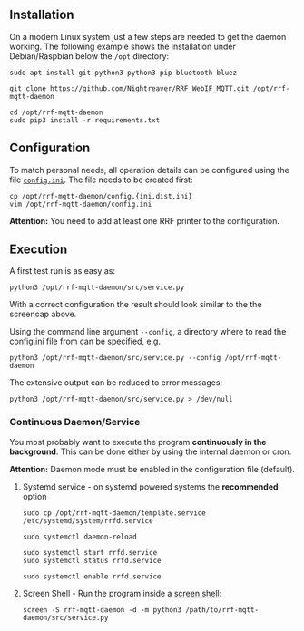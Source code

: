 ## Installation

On a modern Linux system just a few steps are needed to get the daemon working.
The following example shows the installation under Debian/Raspbian below the `/opt` directory:

```shell
sudo apt install git python3 python3-pip bluetooth bluez

git clone https://github.com/Nightreaver/RRF_WebIF_MQTT.git /opt/rrf-mqtt-daemon

cd /opt/rrf-mqtt-daemon
sudo pip3 install -r requirements.txt
```

## Configuration

To match personal needs, all operation details can be configured using the file [`config.ini`](config.ini.dist).
The file needs to be created first:

```shell
cp /opt/rrf-mqtt-daemon/config.{ini.dist,ini}
vim /opt/rrf-mqtt-daemon/config.ini
```

**Attention:**
You need to add at least one RRF printer to the configuration.


## Execution

A first test run is as easy as:

```shell
python3 /opt/rrf-mqtt-daemon/src/service.py
```

With a correct configuration the result should look similar to the the screencap above.

Using the command line argument `--config`, a directory where to read the config.ini file from can be specified, e.g.

```shell
python3 /opt/rrf-mqtt-daemon/src/service.py --config /opt/rrf-mqtt-daemon
```

The extensive output can be reduced to error messages:

```shell
python3 /opt/rrf-mqtt-daemon/src/service.py > /dev/null
```

### Continuous Daemon/Service

You most probably want to execute the program **continuously in the background**.
This can be done either by using the internal daemon or cron.

**Attention:** Daemon mode must be enabled in the configuration file (default).

1. Systemd service - on systemd powered systems the **recommended** option
   
   ```shell
   sudo cp /opt/rrf-mqtt-daemon/template.service /etc/systemd/system/rrfd.service

   sudo systemctl daemon-reload

   sudo systemctl start rrfd.service
   sudo systemctl status rrfd.service

   sudo systemctl enable rrfd.service
   ```

1. Screen Shell - Run the program inside a [screen shell](https://www.howtoforge.com/linux_screen):
   
   ```shell
   screen -S rrf-mqtt-daemon -d -m python3 /path/to/rrf-mqtt-daemon/src/service.py
   ```
